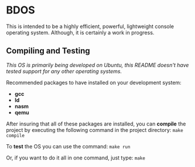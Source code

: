# BDOS
This is intended to be a highly efficient, powerful, lightweight console operating system. Although, it is certainly a work in progress.

## Compiling and Testing
*This OS is primarily being developed on Ubuntu, this README doesn't have tested support for any other operating systems.*

Recommended packages to have installed on your development system:
* **gcc**
* **ld**
* **nasm**
* **qemu**

After insuring that all of these packages are installed, you can **compile** the project by executing the following command in the project directory: `make compile`

To **test** the OS you can use the command: `make run`

Or, if you want to do it all in one command, just type: `make`
